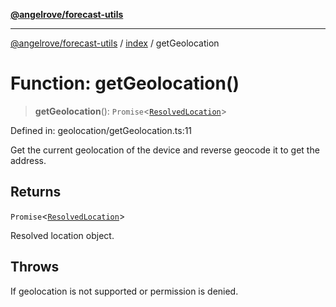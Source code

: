 [**@angelrove/forecast-utils**](../../README.md)

***

[@angelrove/forecast-utils](../../README.md) / [index](../README.md) / getGeolocation

# Function: getGeolocation()

> **getGeolocation**(): `Promise`\<[`ResolvedLocation`](../../Geolocation/type-aliases/ResolvedLocation.md)\>

Defined in: geolocation/getGeolocation.ts:11

Get the current geolocation of the device and reverse geocode it to get the address.

## Returns

`Promise`\<[`ResolvedLocation`](../../Geolocation/type-aliases/ResolvedLocation.md)\>

Resolved location object.

## Throws

If geolocation is not supported or permission is denied.
